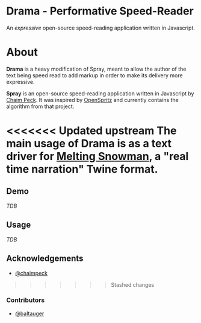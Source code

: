 Drama - Performative Speed-Reader
=====

An _expressive_ open-source speed-reading application written in Javascript.

# About

**Drama** is a heavy modification of Spray, meant to allow the author of the text being speed read to add markup in order to make its delivery more expressive.

**Spray** is an open-source speed-reading application written in Javascript by [Chaim Peck](https://github.com/chaimpeck/spray). It was inspired by [OpenSpritz](https://raw.github.com/Miserlou/OpenSpritz/) and currently contains the algorithm from that project.

<<<<<<< Updated upstream
The main usage of Drama is as a text driver for [Melting Snowman](https://github.com/baltauger/melting-snowman), a "real time narration" Twine format. 
=======
## Demo
_TDB_

## Usage
_TDB_

## Acknowledgements
* [@chaimpeck](https://github.com/chaimpeck)
>>>>>>> Stashed changes

### Contributors

* [@baltauger](https://github.com/baltauger)

